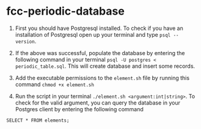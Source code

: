 # fcc-periodic-database

1. First you should have Postgresql installed. To check if you have an installation of Postgresql open up your terminal and type `psql --version`.

2. If the above was successful, populate the database by entering the following command in your terminal `psql -U postgres < periodic_table.sql`. This will create database and insert some records.

3. Add the executable permissions to the `element.sh` file by running this command `chmod +x element.sh`

4. Run the script in your terminal `./element.sh <argument:int|string>`. To check for the valid argument, you can query the database in your Postgres client by entering the following command 
```
SELECT * FROM elements;
```